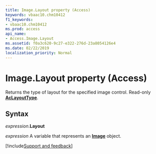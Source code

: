 ```yaml
---
title: Image.Layout property (Access)
keywords: vbaac10.chm10412
f1_keywords:
- vbaac10.chm10412
ms.prod: access
api_name:
- Access.Image.Layout
ms.assetid: f0a3c620-9c27-e322-276d-23a8054126e4
ms.date: 02/22/2019
localization_priority: Normal
---
```



# Image.Layout property (Access)

Returns the type of layout for the specified image control. Read-only **[AcLayoutType](Access.AcLayoutType.md)**.


## Syntax

_expression_.**Layout**

_expression_ A variable that represents an **[Image](Access.Image.md)** object.




[!include[Support and feedback](~/includes/feedback-boilerplate.md)]